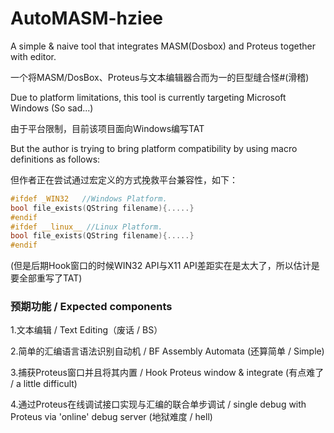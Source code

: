 # AutoMASM-hziee
A simple &amp; naive tool that integrates MASM(Dosbox) and Proteus together with editor.

一个将MASM/DosBox、Proteus与文本编辑器合而为一的巨型缝合怪#(滑稽)



Due to platform limitations, this tool is currently targeting Microsoft Windows (So sad...)

由于平台限制，目前该项目面向Windows编写TAT

But the author is trying to bring platform compatibility by using macro definitions as follows:

但作者正在尝试通过宏定义的方式挽救平台兼容性，如下：

```c++
#ifdef _WIN32   //Windows Platform.
bool file_exists(QString filename){.....}
#endif
#ifdef __linux__ //Linux Platform.
bool file_exists(QString filename){.....}
#endif
```

(但是后期Hook窗口的时候WIN32 API与X11 API差距实在是太大了，所以估计是要全部重写了TAT)



### 预期功能 / Expected components

1.文本编辑 / Text Editing（废话 / BS）

2.简单的汇编语言语法识别自动机 / BF Assembly Automata (还算简单 / Simple)

3.捕获Proteus窗口并且将其内置 / Hook Proteus window & integrate (有点难了 / a little difficult)

4.通过Proteus在线调试接口实现与汇编的联合单步调试 / single debug with Proteus via 'online' debug server (地狱难度 / hell)

